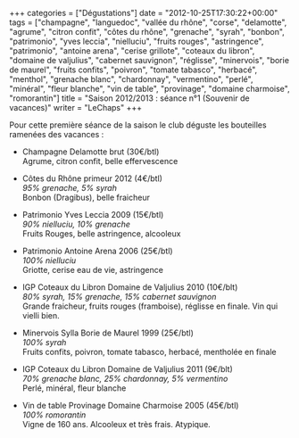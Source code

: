 +++
categories = ["Dégustations"]
date = "2012-10-25T17:30:22+00:00"
tags = ["champagne", "languedoc", "vallée du rhône", "corse", "delamotte", "agrume", "citron confit", "côtes du rhône", "grenache", "syrah", "bonbon", "patrimonio", "yves leccia", "nielluciu", "fruits rouges", "astringence", "patrimonio", "antoine arena", "cerise grillote", "coteaux du libron", "domaine de valjulius", "cabernet sauvignon", "réglisse", "minervois", "borie de maurel", "fruits confits", "poivron", "tomate tabasco", "herbacé", "menthol", "grenache blanc", "chardonnay", "vermentino", "perlé", "minéral", "fleur blanche", "vin de table", "provinage", "domaine charmoise", "romorantin"]
title = "Saison 2012/2013 : séance n°1 (Souvenir de vacances)"
writer = "LeChaps"
+++

Pour cette première séance de la saison le club déguste les bouteilles ramenées des vacances :

* Champagne Delamotte brut (30€/btl) <i class="fa fa-plus-circle"></i> <i class="fa fa-plus-circle"></i>  
Agrume, citron confit, belle effervescence

* Côtes du Rhône primeur 2012 (4€/btl)  
_95% grenache, 5% syrah_  
Bonbon (Dragibus), belle fraicheur

* Patrimonio Yves Leccia 2009 (15€/btl)  
_90% nielluciu, 10% grenache_  
Fruits Rouges, belle astringence, alcooleux

* Patrimonio Antoine Arena 2006 (25€/btl)  
_100% nielluciu_  
Griotte, cerise eau de vie, astringence

* IGP Coteaux du Libron Domaine de Valjulius 2010 (10€/blt) <i class="fa fa-plus-circle"></i>  
_80% syrah, 15% grenache, 15% cabernet sauvignon_  
Grande fraicheur, fruits rouges (framboise), réglisse en finale. Vin qui vielli bien.

* Minervois Sylla Borie de Maurel 1999 (25€/btl) <i class="fa fa-plus-circle"></i> <i class="fa fa-plus-circle"></i>  
_100% syrah_  
Fruits confits, poivron, tomate tabasco, herbacé, mentholée en finale

* IGP Coteaux du Libron Domaine de Valjulius 2011 (9€/blt) <i class="fa fa-plus-circle"></i>  
_70% grenache blanc, 25% chardonnay, 5% vermentino_  
Perlé, minéral, fleur blanche

* Vin de table Provinage Domaine Charmoise 2005 (45€/btl)  
_100% romorantin_  
Vigne de 160 ans. Alcooleux et très frais. Atypique.
